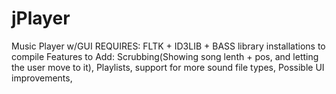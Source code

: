 jPlayer
=======

Music Player w/GUI
REQUIRES: FLTK + ID3LIB + BASS library installations to compile
Features to Add:
Scrubbing(Showing song lenth + pos, and letting the user move to it),
Playlists, 
support for more sound file types,
Possible UI improvements,
